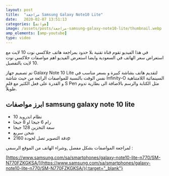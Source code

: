 ```yaml
---
layout: post
title:  "مراجعة Samsung Galaxy Note10 Lite"
date:   2020-02-07 13:51:13
categories: [هواتف]
image: /assets/posts/مراجعة-samsung-galaxy-note10-lite/thumbnail.webp
amp_elements: [amp-youtube]
type: video
---
```


في هذا الفيديو تقوم قناة تقنية بلا حدود بمراجعة هاتف جلاكسي نوت 10 لايت مع استعراض سعر الهاتف في السعودية وايضا استعرض الفيديو اهم مواصفات جلاكسي نوت 10 لايت بالتفصيل.

<amp-youtube credentials="omit" data-videoid="s3_DFgsUeKA" layout="responsive" width="16" height="9"></amp-youtube>

تم تصميم جهاز Galaxy Note 10 Lite لتقديم هاتف بشاشة كبيرة و بسعر مناسب في نفس الوقت بالنسبة للمواصفات الرائعة من حيث شاشة Infinity-O السينمائية اللامتناهية و القدرة على فعل الكثير مع قلم S Pen مثل الكتابة والرسم بالاضافة الى بطارية تدوم طويلاً.

## ابرز مواصفات samsung galaxy note 10 lite

* نظام اندرويد 10
* رام 6 جيجا او 8 جيجا
* سعة التخزين 128 جيجا
* شحن سريع
* دقة التصوير تصل لجودة 2160p

لمراجعة المواصفات بشكل مفصل ,وشراء الهاتف من الموقع الرسمي :

[https://www.samsung.com/sa/smartphones/galaxy-note10-lite-n770/SM-N770FZKGKSA/](https://www.samsung.com/sa/smartphones/galaxy-note10-lite-n770/SM-N770FZKGKSA/){:target="_blank"}
